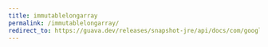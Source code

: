 ```yaml
---
title: immutablelongarray
permalink: /immutablelongarray/
redirect_to: https://guava.dev/releases/snapshot-jre/api/docs/com/google/common/primitives/ImmutableLongArray.html
---
```

